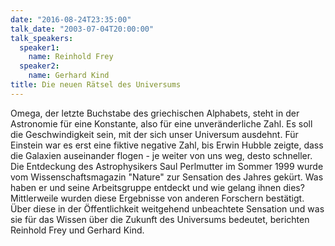 ```yaml
---
date: "2016-08-24T23:35:00"
talk_date: "2003-07-04T20:00:00"
talk_speakers:
  speaker1:
    name: Reinhold Frey
  speaker2:
    name: Gerhard Kind
title: Die neuen Rätsel des Universums
---
```


Omega, der letzte Buchstabe des griechischen Alphabets, steht in der Astronomie für eine Konstante, also für eine unveränderliche Zahl. Es soll die Geschwindigkeit sein, mit der sich unser Universum ausdehnt. Für Einstein war es erst eine fiktive negative Zahl, bis Erwin Hubble zeigte, dass die Galaxien auseinander flogen - je weiter von uns weg, desto schneller. Die Entdeckung des Astrophysikers Saul Perlmutter im Sommer 1999 wurde vom Wissenschaftsmagazin "Nature" zur Sensation des Jahres gekürt. Was haben er und seine Arbeitsgruppe entdeckt und wie gelang ihnen dies? Mittlerweile wurden diese Ergebnisse von anderen Forschern bestätigt. Über diese in der Öffentlichkeit weitgehend unbeachtete Sensation und was sie für das Wissen über die Zukunft des Universums bedeutet, berichten Reinhold Frey und Gerhard Kind.

